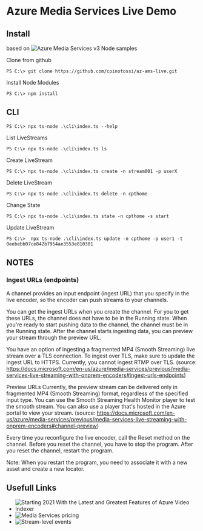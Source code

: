 # Azure Media Services Live Demo

## Install

based on ![Azure Media Services v3 Node samples](https://github.com/Azure-Samples/media-services-v3-node-tutorials)

Clone from github

~~~~pwsh
PS C:\> git clone https://github.com/cpinotossi/az-ams-live.git
~~~~

Install Node Modules

~~~~pwsh
PS C:\> npm install
~~~~

## CLI 

~~~~pwsh
PS C:\> npx ts-node .\cli\index.ts --help
~~~~

List LiveStreams

~~~~pwsh
PS C:\> npx ts-node .\cli\index.ts ls
~~~~

Create LiveStream

~~~~pwsh
PS C:\> npx ts-node .\cli\index.ts create -n stream001 -p userX
~~~~

Delete LiveStream

~~~~pwsh
PS C:\> npx ts-node .\cli\index.ts delete -n cpthome
~~~~

Change State

~~~~pwsh
PS C:\> npx ts-node .\cli\index.ts state -n cpthome -s start
~~~~

Update LiveStream

~~~~pwsh
PS C:\>  npx ts-node .\cli\index.ts update -n cpthome -p user1 -t 0eebebb07ce842b7954ae3553e810301
~~~~

## NOTES

### Ingest URLs (endpoints)

A channel provides an input endpoint (ingest URL) that you specify in the live encoder, so the encoder can push streams to your channels.

You can get the ingest URLs when you create the channel. For you to get these URLs, the channel does not have to be in the Running state. When you're ready to start pushing data to the channel, the channel must be in the Running state. After the channel starts ingesting data, you can preview your stream through the preview URL.

You have an option of ingesting a fragmented MP4 (Smooth Streaming) live stream over a TLS connection. To ingest over TLS, make sure to update the ingest URL to HTTPS. Currently, you cannot ingest RTMP over TLS.
(source: https://docs.microsoft.com/en-us/azure/media-services/previous/media-services-live-streaming-with-onprem-encoders#ingest-urls-endpoints)

Preview URLs
Currently, the preview stream can be delivered only in fragmented MP4 (Smooth Streaming) format, regardless of the specified input type. You can use the Smooth Streaming Health Monitor player to test the smooth stream. You can also use a player that's hosted in the Azure portal to view your stream.
(source: https://docs.microsoft.com/en-us/azure/media-services/previous/media-services-live-streaming-with-onprem-encoders#channel-preview)

Every time you reconfigure the live encoder, call the Reset method on the channel. Before you reset the channel, you have to stop the program. After you reset the channel, restart the program.

Note: When you restart the program, you need to associate it with a new asset and create a new locator.

## Usefull Links

- ![Starting 2021 With the Latest and Greatest Features of Azure Video Indexer](https://techcommunity.microsoft.com/t5/azure-media-services/starting-2021-with-the-latest-and-greatest-features-of-azure/ba-p/2179152)
- ![Media Services pricing](https://azure.microsoft.com/en-us/pricing/details/media-services/)
- ![Stream-level events](https://docs.microsoft.com/en-us/azure/media-services/latest/monitoring/media-services-event-schemas#stream-level-events)